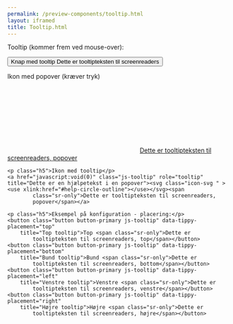 ```yaml
--- 
permalink: /preview-components/tooltip.html
layout: iframed 
title: Tooltip.html
---
```

<div class="container">
    <p class="h5">Tooltip (kommer frem ved mouse-over):</p>
    <button class="button button-primary js-tooltip" role="tooltip" title="Dette er et tooltip">
        Knap med tooltip
        <span class="sr-only">Dette er tooltipteksten til screenreaders</span>
    </button>
    <p class="h5">Ikon med popover (kræver tryk)</p>
    <a href="javascript:void(0)" class="popover js-tooltip"
        data-tippy-trigger="click" role="tooltip" title="Dette er en hjælpetekst i en popover"><svg class="icon-svg " ><use xlink:href="#help-circle-outline"></use></svg><span
            class="sr-only">Dette er tooltipteksten til screenreaders,
            popover</span></a>

    <p class="h5">Ikon med tooltip</p>
    <a href="javascript:void(0)" class="js-tooltip" role="tooltip" title="Dette er en hjælpetekst i en popover"><svg class="icon-svg " ><use xlink:href="#help-circle-outline"></use></svg><span
            class="sr-only">Dette er tooltipteksten til screenreaders,
            popover</span></a>

    <p class="h5">Eksempel på konfiguration - placering:</p>
    <button class="button button-primary js-tooltip" data-tippy-placement="top"
        title="Top tooltip">Top <span class="sr-only">Dette er
            tooltipteksten til screenreaders, top</span></button>
    <button class="button button-primary js-tooltip" data-tippy-placement="bottom"
        title="Bund tooltip">Bund <span class="sr-only">Dette er
            tooltipteksten til screenreaders, bottom</span></button>
    <button class="button button-primary js-tooltip" data-tippy-placement="left"
        title="Venstre tooltip">Venstre <span class="sr-only">Dette er
            tooltipteksten til screenreaders, venstre</span></button>
    <button class="button button-primary js-tooltip" data-tippy-placement="right"
        title="Højre tooltip">Højre <span class="sr-only">Dette er
            tooltipteksten til screenreaders, højre</span></button>
</div>